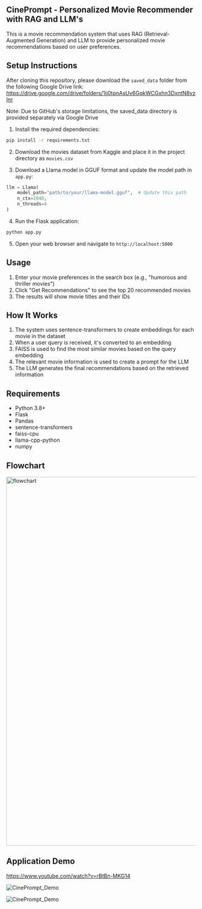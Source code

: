 ## CinePrompt - Personalized Movie Recommender with RAG and LLM's

This is a movie recommendation system that uses RAG (Retrieval-Augmented Generation) and LLM to provide personalized movie recommendations based on user preferences.

## Setup Instructions
After cloning this repository, please download the `saved_data` folder from the following Google Drive link: https://drive.google.com/drive/folders/1ij0tpnAsUv6GqkWCGxhn3DxntN8vzInr

Note: Due to GitHub's storage limitations, the saved_data directory is provided separately via Google Drive

1. Install the required dependencies:
```bash
pip install -r requirements.txt
```

2. Download the movies dataset from Kaggle and place it in the project directory as `movies.csv`

3. Download a Llama model in GGUF format and update the model path in `app.py`:
```python
llm = Llama(
    model_path="path/to/your/llama-model.gguf",  # Update this path
    n_ctx=2048,
    n_threads=4
)
```

4. Run the Flask application:
```bash
python app.py
```

5. Open your web browser and navigate to `http://localhost:5000`

## Usage

1. Enter your movie preferences in the search box (e.g., "humorous and thriller movies")
2. Click "Get Recommendations" to see the top 20 recommended movies
3. The results will show movie titles and their IDs

## How It Works

1. The system uses sentence-transformers to create embeddings for each movie in the dataset
2. When a user query is received, it's converted to an embedding
3. FAISS is used to find the most similar movies based on the query embedding
4. The relevant movie information is used to create a prompt for the LLM
5. The LLM generates the final recommendations based on the retrieved information

## Requirements

- Python 3.8+
- Flask
- Pandas
- sentence-transformers
- faiss-cpu
- llama-cpp-python
- numpy

## Flowchart

<img width="979" alt="flowchart" src="https://github.com/user-attachments/assets/9babbd79-e60f-403c-915f-2c0bb7f9d515" />

## Application Demo

https://www.youtube.com/watch?v=rBtBn-MKG14

![CinePrompt_Demo](https://github.com/user-attachments/assets/07632c2e-82a2-4951-a1f1-4482ffc351aa)

![CinePrompt_Demo](https://github.com/user-attachments/assets/d2079cd1-ea79-49a5-871f-5a518a3ec8e4)
